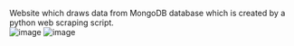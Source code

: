 
Website which draws data from MongoDB database which is created by a python web scraping script.  
![image](https://user-images.githubusercontent.com/70100838/216742282-68ee7bbb-d245-4939-b60e-37ec92395d40.png)
![image](https://user-images.githubusercontent.com/70100838/216742373-18822b96-1f04-4d51-b135-515b79f729bf.png)
